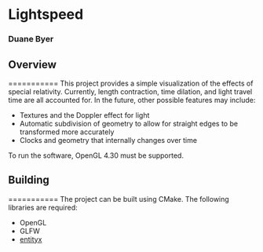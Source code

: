 # Lightspeed
### Duane Byer

## Overview
===========
This project provides a simple visualization of the effects of special
relativity. Currently, length contraction, time dilation, and light travel time
are all accounted for. In the future, other possible features may include:

  * Textures and the Doppler effect for light
  * Automatic subdivision of geometry to allow for straight edges to be
    transformed more accurately
  * Clocks and geometry that internally changes over time

To run the software, OpenGL 4.30 must be supported.

## Building
===========
The project can be built using CMake. The following libraries are required:

  * OpenGL
  * GLFW
  * [entityx](https://github.com/alecthomas/entityx)

